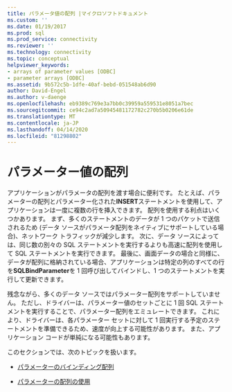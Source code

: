 ```yaml
---
title: パラメータ値の配列 |マイクロソフトドキュメント
ms.custom: ''
ms.date: 01/19/2017
ms.prod: sql
ms.prod_service: connectivity
ms.reviewer: ''
ms.technology: connectivity
ms.topic: conceptual
helpviewer_keywords:
- arrays of parameter values [ODBC]
- parameter arrays [ODBC]
ms.assetid: 9b572c5b-1dfe-40af-bebd-051548ab6d90
author: David-Engel
ms.author: v-daenge
ms.openlocfilehash: eb9389c769e3a7bb0c39959a559531e8051a7bec
ms.sourcegitcommit: ce94c2ad7a50945481172782c270b5b0206e61de
ms.translationtype: MT
ms.contentlocale: ja-JP
ms.lasthandoff: 04/14/2020
ms.locfileid: "81298802"
---
```

# <a name="arrays-of-parameter-values"></a>パラメーター値の配列
アプリケーションがパラメータの配列を渡す場合に便利です。 たとえば、パラメーターの配列とパラメーター化された**INSERT**ステートメントを使用して、アプリケーションは一度に複数の行を挿入できます。 配列を使用する利点はいくつかあります。 まず、多くのステートメントのデータが 1 つのパケットで送信されるため (データ ソースがパラメータ配列をネイティブにサポートしている場合)、ネットワーク トラフィックが減少します。 次に、データ ソースによっては、同じ数の別々の SQL ステートメントを実行するよりも高速に配列を使用して SQL ステートメントを実行できます。 最後に、画面データの場合と同様に、データが配列に格納されている場合、アプリケーションは特定の列のすべての行を**SQLBindParameter**を 1 回呼び出してバインドし、1 つのステートメントを実行して更新できます。  
  
 残念ながら、多くのデータ ソースではパラメーター配列をサポートしていません。 ただし、ドライバーは、パラメーター値のセットごとに 1 回 SQL ステートメントを実行することで、パラメーター配列をエミュレートできます。 これにより、ドライバーは、各パラメーター セットに対して 1 回実行する予定のステートメントを準備できるため、速度が向上する可能性があります。 また、アプリケーション コードが単純になる可能性もあります。  
  
 このセクションでは、次のトピックを扱います。  
  
-   [パラメーターのバインディング配列](../../../odbc/reference/develop-app/binding-arrays-of-parameters.md)  
  
-   [パラメーターの配列の使用](../../../odbc/reference/develop-app/using-arrays-of-parameters.md)
